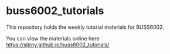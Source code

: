 # buss6002_tutorials

This repository holds the weekly tutorial materials for BUSS6002.

You can view the materials online here https://sjtrny.github.io/buss6002_tutorials/

